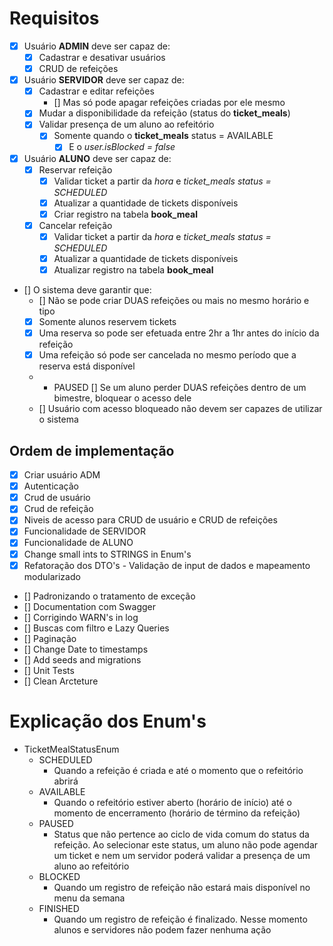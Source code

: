 # Requisitos
- [x] Usuário **ADMIN** deve ser capaz de:
  - [x] Cadastrar e desativar usuários
  - [x] CRUD de refeições

- [x] Usuário **SERVIDOR** deve ser capaz de:
  - [x] Cadastrar e editar refeições
    - [] Mas só pode apagar refeições criadas por ele mesmo
  - [x] Mudar a disponibilidade da refeição (status do **ticket_meals**)
  - [x] Validar presença de um aluno ao refeitório
    - [x] Somente quando o **ticket_meals** status = AVAILABLE
      - [x] E o *user.isBlocked = false*

- [x] Usuário **ALUNO**  deve ser capaz de:
  - [x] Reservar refeição
    - [x] Validar ticket a partir da *hora* e *ticket_meals status = SCHEDULED*
    - [x] Atualizar a quantidade de tickets disponíveis
    - [x] Criar registro na tabela **book_meal**
  - [x] Cancelar refeição
    - [x] Validar ticket a partir da *hora* e *ticket_meals status = SCHEDULED*
    - [x] Atualizar a quantidade de tickets disponíveis
    - [x] Atualizar registro na tabela **book_meal**

- [] O sistema deve garantir que:
  - [] Não se pode criar DUAS refeições ou mais no mesmo horário e tipo
  - [x] Somente alunos reservem tickets
  - [x] Uma reserva so pode ser efetuada entre 2hr a 1hr antes do início da refeição
  - [x] Uma refeição só pode ser cancelada no mesmo período que a reserva está disponível
  - - PAUSED [] Se um aluno perder DUAS refeições dentro de um bimestre, bloquear o acesso dele
  - [] Usuário com acesso bloqueado não devem ser capazes de utilizar o sistema


## Ordem de implementação
- [x] Criar usuário ADM
- [x] Autenticação
- [x] Crud de usuário
- [x] Crud de refeição
- [x] Niveis de acesso para CRUD de usuário e CRUD de refeições
- [x] Funcionalidade de SERVIDOR
- [x] Funcionalidade de ALUNO
- [x] Change small ints to STRINGS in Enum's
- [x] Refatoração dos DTO's - Validação de input de dados e mapeamento modularizado
- [] Padronizando o tratamento de exceção
- [] Documentation com Swagger
- [] Corrigindo WARN's in log
- [] Buscas com filtro e Lazy Queries
- [] Paginação
- [] Change Date to timestamps
- [] Add seeds and migrations
- [] Unit Tests
- [] Clean Arcteture

# Explicação dos Enum's
- TicketMealStatusEnum
  - SCHEDULED
    - Quando a refeição é criada e até o momento que o refeitório abrirá
  - AVAILABLE
    - Quando o refeitório estiver aberto (horário de início) até o momento de encerramento (horário de término da refeição)
  - PAUSED
    - Status que não pertence ao ciclo de vida comum do status da refeição. Ao selecionar este status, um aluno não pode agendar um ticket e nem um servidor poderá validar a presença de um aluno ao refeitório
  - BLOCKED
    - Quando um registro de refeição não estará mais disponível no menu da semana
  - FINISHED
    - Quando um registro de refeição é finalizado. Nesse momento alunos e servidores não podem fazer nenhuma ação